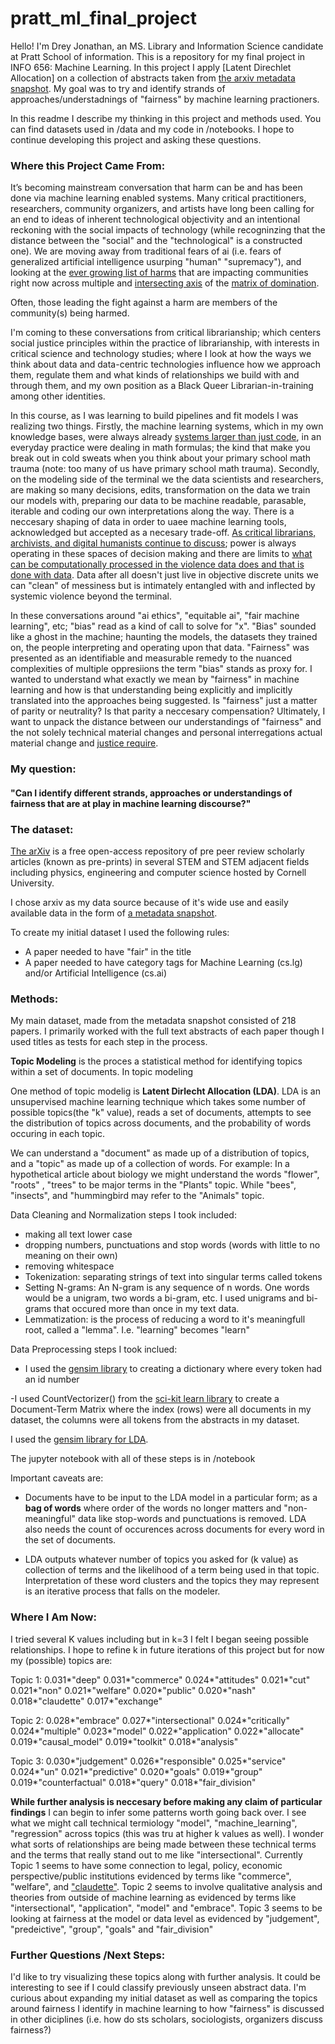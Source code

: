 # pratt_ml_final_project
Hello! 
I'm Drey Jonathan, an MS. Library and Information Science candidate at Pratt School of information. This is a repository for my final project in INFO 656: Machine Learning. In this project I apply [Latent Direchlet Allocation] on a collection of abstracts taken from [the arxiv metadata snapshot](https://arxiv.org/). My goal was to try and identify strands of approaches/understadnings of "fairness" by machine learning practioners. 

In this readme I describe my thinking in this project and methods used. You can find datasets used in /data and my code in /notebooks. I hope to continue developing this project and asking these questions. 


### Where this Project Came From:
It’s becoming mainstream conversation that harm can be and has been done via machine learning enabled systems. Many critical practitioners, researchers, community organizers, and artists have long been calling for an end to ideas of inherent technological objectivity and an intentional reckoning with the social impacts of technology (while recogninzing that the distance between the "social" and the "technological" is a constructed one). We are moving away from traditional fears of ai (i.e. fears of generalized artificial intelligence usurping "human" "supremacy"), and looking at the [ever growing list of harms](https://datajusticelab.org/data-harm-record/) that are impacting communities right now across multiple and [intersecting axis](https://jods.mitpress.mit.edu/pub/costanza-chock/release/4) of the [matrix of domination](http://www.oregoncampuscompact.org/uploads/1/3/0/4/13042698/patricia_hill_collins_black_feminist_thought_in_the_matrix_of_domination.pdf). 

Often, those leading the fight against a harm are members of the community(s) being harmed. 

I'm coming to these conversations from critical librarianship; which centers social justice principles within the practice of librarianship, with interests in critical science and technology studies; where I look at how the ways we think about data and data-centric technologies influence how we approach them, regulate them and what kinds of relationships we build with and through them, and my own position as a Black Queer Librarian-in-training among other identities. 

In this course, as I was learning to build pipelines and fit models I was realizing two things. Firstly, the machine learning systems, which in my own knowledge bases, were always already [systems larger than just code](https://anatomyof.ai/), in an everyday practice were dealing in math formulas; the kind that make you break out in cold sweats when you think about your primary school math trauma (note: too many of us have primary school math trauma). Secondly, on the modeling side of the terminal we the data scientists and researchers, are making so many decisions, edits, transformation on the data we train our models with, preparing our data to be machine readable, parasable, iterable and coding our own interpretations along the way. There is a neccesary shaping of data in order to uaee machine learning tools, acknowledged but accepted as a necesary trade-off. [As  critical librarians, archivists, and digital humanists continue to discuss](https://arxiv.org/pdf/1912.10389.pdf); power is always operating in these spaces of decision making and there are limits to [what can be computationally processed in the violence data does and that is done with data](http://writingindhf19.web.unc.edu/files/2019/10/0360057.pdf). Data after all doesn't just live in objective discrete units we can "clean" of messiness but is intimately entangled with and inflected by systemic violence beyond the terminal. 

In these conversations around "ai ethics", "equitable ai", "fair machine learning", etc; "bias" read as a kind of call to solve for "x". "Bias" sounded like a ghost in the machine; haunting the models, the datasets they trained on, the people interpreting and operating upon that data. "Fairness" was presented as an identifiable and measurable remedy to the nuanced complexities of multiple oppresiions the term "bias" stands as proxy for. I wanted to understand what exactly we mean by "fairness" in machine learning and how is that understanding being explicitly and implicitly translated into the approaches being suggested. Is "fairness" just a matter of parity or neutrality? Is that parity a neccesary compensation? Ultimately, I want to unpack the distance between our understandings of "fairness" and the not solely technical material changes and personal interregations actual material change and [justice require](https://upfromthecracks.medium.com/on-the-moral-collapse-of-ai-ethics-791cbc7df872). 

### My question:
#### "Can I identify different strands, approaches or understandings of fairness that are at play in machine learning discourse?"

### The dataset: 
[The arXiv](https://arxiv.org/) is a free open-access repository of pre peer review scholarly articles (known as pre-prints) in several STEM and STEM adjacent fields including physics, engineering and computer science hosted by Cornell University.

I chose arxiv as my data source because of it's wide use and easily available data in the form of [a metadata snapshot](https://www.kaggle.com/Cornell-University/arxiv?select=arxiv-metadata-oai-snapshot.json). 

To create my initial dataset I used the following rules: 
- A paper needed to have "fair" in the title
- A paper needed to have category tags for Machine Learning (cs.lg) and/or Artificial Intelligence (cs.ai)


### Methods:

My main dataset, made from the metadata snapshot consisted of 218 papers. I primarily worked with the full text abstracts of each paper though I used titles as tests for each step in the process. 

**Topic Modeling** is the proces a statistical method for identifying topics within a set of documents. In topic modeling   

One method of topic modelig is **Latent Dirlecht Allocation (LDA)**. LDA is an unsupervised machine learning technique which takes some number of possible topics(the "k" value), reads a set of documents, attempts to see the distribution of topics across documents, and the probability of words occuring in each topic.  

We can understand a "document" as made up of a distribution of topics, and a "topic" as made up of a collection of words. For example: In a hypothetical article about biology we might understand the words "flower", "roots" , "trees" to be major terms in the "Plants" topic. While "bees", "insects", and "hummingbird may refer to the "Animals" topic.

Data Cleaning and Normalization steps I took included:
- making all text lower case
- dropping numbers, punctuations and stop words (words with little to no meaning on their own)
- removing whitespace
- Tokenization: separating strings of text into singular terms called tokens 
- Setting N-grams: An N-gram is any sequence of n words. One words would be a unigram, two words a bi-gram, etc. I used unigrams and bi-grams that occured more than once in my text data. 
- Lemmatization: is the process of reducing a word to it's meaningfull root, called a "lemma". I.e. "learning" becomes "learn"

Data Preprocessing steps I took inclued:
- I used the [gensim library](https://radimrehurek.com/gensim/) to creating a dictionary where every token had an id number

-I used CountVectorizer() from the [sci-kit learn library](https://scikit-learn.org/stable/index.html) to create a Document-Term Matrix where the index (rows) were all documents in my dataset, the columns were all tokens from the abstracts in my dataset. 

I used the [gensim library for LDA](https://radimrehurek.com/gensim/models/ldamodel.html?highlight=ldamodel#gensim.models.ldamodel.LdaModel). 

The jupyter notebook with all of these steps is in /notebook

Important caveats are: 
- Documents have to be input to the LDA model in a particular form; as a **bag of words** where order of the words no longer matters and "non-meaningful" data like stop-words and punctuations is removed. LDA also needs the count of occurences across documents for every word in the set of documents. 

- LDA outputs whatever number of topics you asked for (k value) as collection of terms and the likelihood of a term being used in that topic. Interpretation of these word clusters and the topics they may represent is an iterative process that falls on the modeler. 


### Where I Am Now:
I tried several K values including but in k=3 I felt I began seeing possible relationships. I hope to refine k in future iterations of this project but for now my (possible) topics are:

Topic 1: 
0.031*"deep" 
0.031*"commerce" 
0.024*"attitudes" 
0.021*"cut" 
0.021*"non"
0.021*"welfare" 
0.020*"public" 
0.020*"nash" 
0.018*"claudette" 
0.017*"exchange" 

Topic 2: 
0.028*"embrace" 
0.027*"intersectional" 
0.024*"critically" 
0.024*"multiple" 
0.023*"model" 
0.022*"application" 
0.022*"allocate" 
0.019*"causal_model"
0.019*"toolkit" 
0.018*"analysis" 

Topic 3: 
0.030*"judgement" 
0.026*"responsible"
0.025*"service"
0.024*"un" 
0.021*"predictive" 
0.020*"goals" 
0.019*"group"
0.019*"counterfactual" 
0.018*"query" 
0.018*"fair_division" 

**While further analysis is neccesary before making any claim of particular findings** I can begin to infer some patterns worth going back over. I see what we might call technical termiology "model", "machine_learning", "regression" across topics (this was tru at higher k values as well). I wonder what sorts of relationships are being made between these technical terms and the terms that really stand out to me like "intersectional". Currently Topic 1 seems to have some connection to legal, policy, economic perspective/public institutions evidenced by terms like "commerce", "welfare", and ["claudette"](http://claudette.eui.eu/). Topic 2 seems to involve qualitative analysis and theories from outside of machine learning as evidenced by terms like "intersectional", "application", "model" and "embrace". Topic 3 seems to be looking at fairness at the model or data level as evidenced by "judgement", "predeictive", "group", "goals" and "fair_division"

### Further Questions /Next Steps: 

I'd like to try visualizing these topics along with further analysis. It could be interesting to see if I could classify previously unseen abstract data. I'm curious about expanding my initial dataset as well as comparing the topics around fairness I identify in machine learning to how "fairness" is discussed in other diciplines (i.e. how do sts scholars, sociologists, organizers discuss fairness?)
